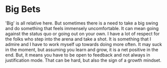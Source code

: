 # Big Bets


'Big' is all relative here.  But sometimes there is a need to take a big swing and do something that feels immensely uncomfortable.  It can mean going against the status quo or going out on your own.  I have a lot of respect for the folks who step into the arena and take a shot.  It is something that I admire and I have to work myself up towards doing more often.  It may suck in the moment, but assuming you learn and grow, it is a net positive in the end.  But, it means you have to be open to feedback and not always in justification mode.  That can be hard, but also the sign of a growth mindset.  
